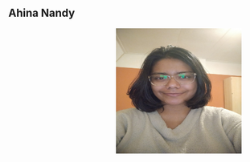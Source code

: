 ## Ahina Nandy 
<figure>
    <img align="right" src='photo.jpeg' width="250" height="250" alt='missing' />
</figure>
